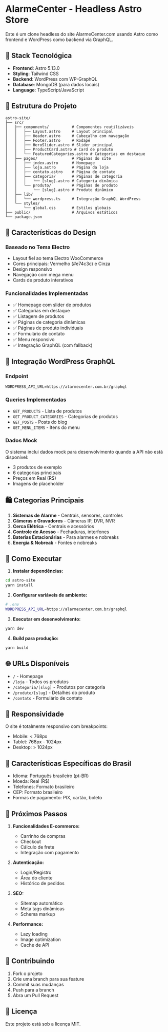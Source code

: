 # AlarmeCenter - Headless Astro Store

Este é um clone headless do site AlarmeCenter.com usando Astro como frontend e WordPress como backend via GraphQL.

## 🚀 Stack Tecnológica

- **Frontend**: Astro 5.13.0
- **Styling**: Tailwind CSS
- **Backend**: WordPress com WP-GraphQL
- **Database**: MongoDB (para dados locais)
- **Language**: TypeScript/JavaScript

## 📁 Estrutura do Projeto

```
astro-site/
├── src/
│   ├── components/          # Componentes reutilizáveis
│   │   ├── Layout.astro     # Layout principal
│   │   ├── Header.astro     # Cabeçalho com navegação
│   │   ├── Footer.astro     # Rodapé
│   │   ├── HeroSlider.astro # Slider principal
│   │   ├── ProductCard.astro # Card de produto
│   │   └── FeaturedCategories.astro # Categorias em destaque
│   ├── pages/               # Páginas do site
│   │   ├── index.astro      # Homepage
│   │   ├── loja.astro       # Página da loja
│   │   ├── contato.astro    # Página de contato
│   │   ├── categoria/       # Páginas de categoria
│   │   │   └── [slug].astro # Categoria dinâmica
│   │   └── produto/         # Páginas de produto
│   │       └── [slug].astro # Produto dinâmico
│   ├── lib/
│   │   └── wordpress.ts     # Integração GraphQL WordPress
│   └── styles/
│       └── global.css       # Estilos globais
├── public/                  # Arquivos estáticos
└── package.json
```

## 🎨 Características do Design

### Baseado no Tema Electro
- Layout fiel ao tema Electro WooCommerce
- Cores principais: Vermelho (#e74c3c) e Cinza
- Design responsivo
- Navegação com mega menu
- Cards de produto interativos

### Funcionalidades Implementadas
- ✅ Homepage com slider de produtos
- ✅ Categorias em destaque
- ✅ Listagem de produtos
- ✅ Páginas de categoria dinâmicas
- ✅ Páginas de produto individuais
- ✅ Formulário de contato
- ✅ Menu responsivo
- ✅ Integração GraphQL (com fallback)

## 🔌 Integração WordPress GraphQL

### Endpoint
```
WORDPRESS_API_URL=https://alarmecenter.com.br/graphql
```

### Queries Implementadas
- `GET_PRODUCTS` - Lista de produtos
- `GET_PRODUCT_CATEGORIES` - Categorias de produtos
- `GET_POSTS` - Posts do blog
- `GET_MENU_ITEMS` - Itens do menu

### Dados Mock
O sistema inclui dados mock para desenvolvimento quando a API não está disponível:
- 3 produtos de exemplo
- 6 categorias principais
- Preços em Real (R$)
- Imagens de placeholder

## 🛍️ Categorias Principais

1. **Sistemas de Alarme** - Centrais, sensores, controles
2. **Câmeras e Gravadores** - Câmeras IP, DVR, NVR
3. **Cerca Elétrica** - Centrais e acessórios
4. **Controle de Acesso** - Fechaduras, interfones
5. **Baterias Estacionárias** - Para alarmes e nobreaks
6. **Energia & Nobreak** - Fontes e nobreaks

## 🚀 Como Executar

1. **Instalar dependências:**
```bash
cd astro-site
yarn install
```

2. **Configurar variáveis de ambiente:**
```bash
# .env
WORDPRESS_API_URL=https://alarmecenter.com.br/graphql
```

3. **Executar em desenvolvimento:**
```bash
yarn dev
```

4. **Build para produção:**
```bash
yarn build
```

## 🌐 URLs Disponíveis

- `/` - Homepage
- `/loja` - Todos os produtos
- `/categoria/[slug]` - Produtos por categoria
- `/produto/[slug]` - Detalhes do produto
- `/contato` - Formulário de contato

## 📱 Responsividade

O site é totalmente responsivo com breakpoints:
- Mobile: < 768px
- Tablet: 768px - 1024px
- Desktop: > 1024px

## 🎯 Características Específicas do Brasil

- Idioma: Português brasileiro (pt-BR)
- Moeda: Real (R$)
- Telefones: Formato brasileiro
- CEP: Formato brasileiro
- Formas de pagamento: PIX, cartão, boleto

## 🔧 Próximos Passos

1. **Funcionalidades E-commerce:**
   - Carrinho de compras
   - Checkout
   - Cálculo de frete
   - Integração com pagamento

2. **Autenticação:**
   - Login/Registro
   - Área do cliente
   - Histórico de pedidos

3. **SEO:**
   - Sitemap automático
   - Meta tags dinâmicas
   - Schema markup

4. **Performance:**
   - Lazy loading
   - Image optimization
   - Cache de API

## 🤝 Contribuindo

1. Fork o projeto
2. Crie uma branch para sua feature
3. Commit suas mudanças
4. Push para a branch
5. Abra um Pull Request

## 📄 Licença

Este projeto está sob a licença MIT.